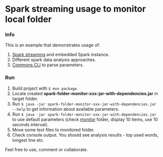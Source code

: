 # Spark streaming usage to monitor local folder

### Info
This is an example that demonstrates usage of:

 1. [Spark streaming](http://spark.apache.org/streaming/) and embedded Spark instance.   
 2. Different spark data analysis approaches.        
 3. [Commons CLI](https://commons.apache.org/proper/commons-cli/) to parse parameters.   

### Run

 1. Build project with ```$ mvn package```.   
 2. Locate created **spark-folder-monitor-xxx-jar-with-dependencies.jar** in target folder.
 3. Run ```$ java -jar spark-folder-monitor-xxx-jar-with-dependencies.jar --help``` to get information about available parameters.   
 4. Run ```$ java -jar spark-folder-monitor-xxx-jar-with-dependencies.jar``` to use default parameters (check [monitor](./monitor) folder, display 10 items, use 10 seconds interval).    
 5. Move some text files to monitored folder.   
 6. Check console output. You should see analysis results - top used words, longest line etc.      
 
Feel free to use, comment or collaborate. 
     
